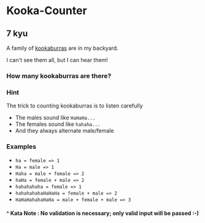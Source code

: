 # Kooka-Counter
## 7 kyu

A family of [kookaburras](https://en.wikipedia.org/wiki/Laughing_kookaburra) are in my backyard.

I can't see them all, but I can hear them!

### How many kookaburras are there?

### Hint

The trick to counting kookaburras is to listen carefully
- The males sound like `HaHaHa...`
- The females sound like `hahaha...`
- And they always alternate male/female

### Examples
- `ha = female => 1`
- `Ha = male => 1`
- `Haha = male + female => 2`
- `haHa = female + male => 2`
- `hahahahaha = female => 1`
- `hahahahahaHaHaHa = female + male => 2`
- `HaHaHahahaHaHa = male + female + male => 3`

#### ^ Kata Note : No validation is necessary; only valid input will be passed :-)
